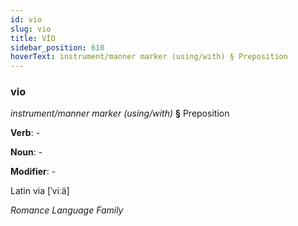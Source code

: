 ```yaml
---
id: vio
slug: vio
title: VİO
sidebar_position: 610
hoverText: instrument/manner marker (using/with) § Preposition
---
```


### vio

*instrument/manner marker (using/with)* **§** Preposition

**Verb**: -

**Noun**: -

**Modifier**: -

Latin via [ˈviːä]

*Romance Language Family*